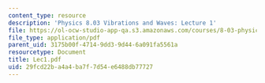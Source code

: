 ```yaml
---
content_type: resource
description: 'Physics 8.03 Vibrations and Waves: Lecture 1'
file: https://ol-ocw-studio-app-qa.s3.amazonaws.com/courses/8-03-physics-iii-spring-2003/29fcd22ba4a4ba7f7d54e6488db77727_Lec1.pdf
file_type: application/pdf
parent_uid: 3175b00f-4714-9dd3-9d44-6a091fa5561a
resourcetype: Document
title: Lec1.pdf
uid: 29fcd22b-a4a4-ba7f-7d54-e6488db77727
---
```

